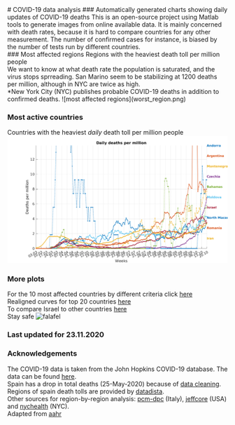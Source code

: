 <meta name="keywords" content="COVID19,COVID-19,coronavirus,corona,Israel,csv,data,matlab">
# COVID-19 data analysis
### Automatically generated charts showing daily updates of COVID-19 deaths
This is an open-source project using Matlab tools to generate images from online available data. It is mainly concerned with death rates, because it is hard to compare countries for any other measurement. The number of confirmed cases for instance, is biased by the number of tests run by different countries.
<br>
### Most affected regions
Regions with the heaviest death toll per million people<br>
We want to know at what death rate the population is saturated, and the virus stops sprreading. San Marino seem to be stabilizing at 1200 deaths per million, although in NYC are twice as high.<br>
*New York City (NYC) publishes probable COVID-19 deaths in addition to confirmed deaths.
![most affected regions](worst_region.png)

### Most active countries
Countries with the heaviest *daily* death toll per million people
![most active countries](active.png)
### More plots
For the 10 most affected countries by different criteria click [here](highest_countries.html)<br>
Realigned curves for top 20 countries [here](realigned.html)<br>
To compare Israel to other countries [here](myCountry.html)<br>
Stay safe     ![falafel](W3CSSTemplateFiles/falafel_trans.png)
### Last updated for 23.11.2020
### Acknowledgements
The COVID-19 data is taken from the John Hopkins COVID-19 database. The data can be found [here](https://github.com/CSSEGISandData/COVID-19).<br>
Spain has a drop in total deaths (25-May-2020) because of [data cleaning](https://english.elpais.com/society/2020-05-26/spanish-health-ministry-lowers-coronavirus-death-toll-by-nearly-2000.html). Regions of spain death tolls are provided by [datadista](https://github.com/datadista/datasets/blob/master/COVID%2019/ccaa_covid19_fallecidos.csv).<br>
Other sources for region-by-region analysis: [pcm-dpc](https://github.com/pcm-dpc/COVID-19/blob/master/dati-regioni/dpc-covid19-ita-regioni.csv) (Italy), [jeffcore](https://raw.githubusercontent.com/jeffcore/covid-19-usa-by-state/master/COVID-19-Deaths-USA-By-State.csv) (USA) and [nychealth](https://raw.githubusercontent.com/nychealth/coronavirus-data/master/deaths/probable-confirmed-dod.csv) (NYC).<br>
Adapted from [aahr](https://github.com/aahr/covid-19_data_analysis)


